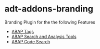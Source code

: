 # adt-addons-branding

Branding Plugin for the the following Features

- [ABAP Tags](https://github.com/DevEpos/abap-tags-ui)
- [ABAP Search and Analysis Tools](https://github.com/DevEpos/abap-search-tools-ui)
- [ABAP Code Search](https://github.com/DevEpos/abap-code-search-tools)

